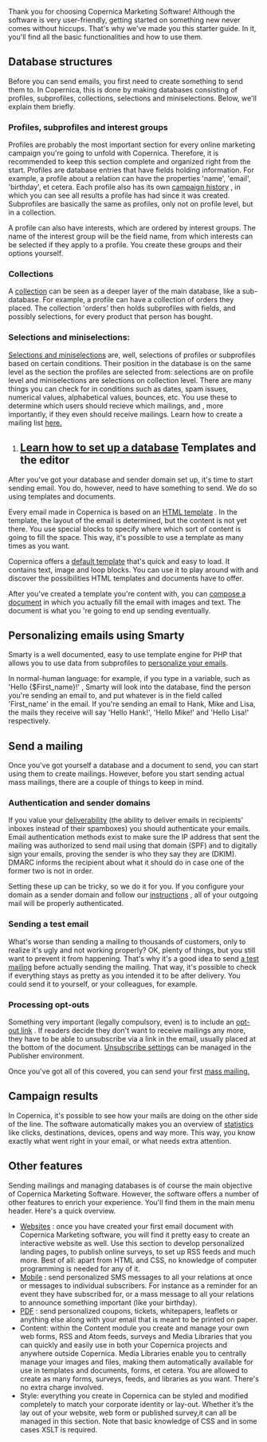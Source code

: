 Thank you for choosing Copernica Marketing Software! Although the
software is very user-friendly, getting started on something new never
comes without hiccups. That's why we've made you this starter guide. In
it, you'll find all the basic functionalities and how to use them.

Database structures
-------------------

Before you can send emails, you first need to create something to send
them to. In Copernica, this is done by making databases consisting of
profiles, subprofiles, collections, selections and miniselections.
Below, we'll explain them briefly.

### Profiles, subprofiles and interest groups

Profiles are probably the most important section for every online
marketing campaign you're going to unfold with Copernica. Therefore, it
is recommended to keep this section complete and organized right from
the start. Profiles are database entries that have fields holding
information. For example, a profile about a relation can have the
properties 'name', 'email', 'birthday', et cetera. Each profile also has
its own [campaign history](./view-profile-history-and-campaigns.md)
, in which you can see all results a profile has had since it was
created. Subprofiles are basically the same as profiles, only not on
profile level, but in a collection.

A profile can also have interests, which are ordered by interest groups.
The name of the interest group will be the field name, from which
interests can be selected if they apply to a profile. You create these
groups and their options yourself.

### Collections

A [collection](./working-with-database-collections.md)
can be seen as a deeper layer of the main database, like a sub-database.
For example, a profile can have a collection of orders they placed. The
collection 'orders' then holds subprofiles with fields, and possibly
selections, for every product that person has bought.

### Selections and miniselections:

[Selections and miniselections](./selections-and-miniselections.md)
are, well, selections of profiles or subprofiles based on certain
conditions. Their position in the database is on the same level as the
section the profiles are selected from: selections are on profile level
and miniselections are selections on collection level. There are many
things you can check for in conditions such as dates, spam issues,
numerical values, alphabetical values, bounces, etc. You use these to
determine which users should recieve which mailings, and , more
importantly, if they even should receive mailings. Learn how to create a
mailing list [here.](./create-a-mailing-list.md)

1.  [Learn how to set up a database](./setting-up-your-database-and-import-your-contacts.md) Templates and the editor
    --------------------------------------------------------------------------------------------------------------------------------------------------

After you've got your database and sender domain set up, it's time to
start sending email. You do, however, need to have something to send. We
do so using templates and documents.

Every email made in Copernica is based on an [HTML
template](./getting-started-building-email-templates.md)
. In the template, the layout of the email is determined, but the
content is not yet there. You use special blocks to specify where which
sort of content is going to fill the space. This way, it's possible to
use a template as many times as you want.

Copernica offers a [default template](./using-the-copernica-default-template.md)
that's quick and easy to load. It contains text, image and loop blocks.
You can use it to play around with and discover the possibilities HTML
templates and documents have to offer.

After you've created a template you're content with, you can [compose a
document](./composing-email-documents-in-copernica.md)
in which you actually fill the email with images and text. The document
is what you 're going to end up sending eventually.

Personalizing emails using Smarty
---------------------------------

Smarty is a well documented, easy to use template engine for PHP that
allows you to use data from subprofiles to [personalize your
emails](./personalize-campaigns.md).

In normal-human language: for example, if you type in a variable, such
as 'Hello {\$First\_name}!' , Smarty will look into the database, find
the person you're sending an email to, and put whatever is in the field
called 'First\_name' in the email. If you're sending an email to Hank,
Mike and Lisa, the mails they receive will say 'Hello Hank!', 'Hello
Mike!' and 'Hello Lisa!' respectively.

Send a mailing
--------------

Once you've got yourself a database and a document to send, you can
start using them to create mailings. However, before you start sending
actual mass mailings, there are a couple of things to keep in mind.

### Authentication and sender domains

If you value your
[deliverability](./the-key-ingredients-for-a-good-deliverability.md)
(the ability to deliver emails in recipients' inboxes instead of their
spamboxes) you should authenticate your emails. Email authentication
methods exist to make sure the IP address that sent the mailing was
authorized to send mail using that domain (SPF) and to digitally sign
your emails, proving the sender is who they say they are (DKIM). DMARC
informs the recipient about what it should do in case one of the former
two is not in order.

Setting these up can be tricky, so we do it for you. If you configure
your domain as a sender domain and follow our
[instructions](./new-feature-sender-domains.md)
, all of your outgoing mail will be properly authenticated.

### Sending a test email

What's worse than sending a mailing to thousands of customers, only to
realize it's ugly and not working properly? OK, plenty of things, but
you still want to prevent it from happening. That's why it's a good idea
to send [a test mailing](./send-a-test-mail-or-test-mailing.md)
before actually sending the mailing. That way, it's possible to check if
everything stays as pretty as you intended it to be after delivery. You
could send it to yourself, or your colleagues, for example.

### Processing opt-outs

Something very important (legally compulsory, even) is to include an
[opt-out link](./the-unsubscribe-function.md) . If
readers decide they don't want to receive mailings any more, they have
to be able to unsubscribe via a link in the email, usually placed at the
bottom of the document. [Unsubscribe settings](./setting-unsubscribe-behaviour-for-your-database-or-collection.md)
can be managed in the Publisher environment.

Once you've got all of this covered, you can send your first [mass
mailing.](./sending-a-mass-mailing.md)

Campaign results
----------------

In Copernica, it's possible to see how your mails are doing on the other
side of the line. The software automatically makes you an overview of
[statistics](./campaign-results-and-statistics.md)
like clicks, destinations, devices, opens and way more. This way, you
know exactly what went right in your email, or what needs extra
attention.

Other features
--------------

Sending mailings and managing databases is of course the main objective
of Copernica Marketing Software. However, the software offers a number
of other features to enrich your experience. You'll find them in the
main menu header. Here's a quick overview.

-   [Websites](./websites.md) : once you
    have created your first email document with Copernica Marketing
    software, you will find it pretty easy to create an interactive
    website as well. Use this section to develop personalized landing
    pages, to publish online surveys, to set up RSS feeds and much more.
    Best of all: apart from HTML and CSS, no knowledge of computer
    programming is needed for any of it.
-   [Mobile](./sms-and-mobile.md) : send
    personalized SMS messages to all your relations at once or messages
    to individual subscribers. For instance as a reminder for an event
    they have subscribed for, or a mass message to all your relations to
    announce something important (like your birthday).
-   [PDF](./print-pdf-and-fax.md) : send
    personalized coupons, tickets, whitepapers, leaflets or anything
    else along with your email that is meant to be printed on paper.
-   Content: within the Content module you create and manage your own
    web forms, RSS and Atom feeds, surveys and Media Libraries
    that you can quickly and easily use in both your Copernica projects
    and anywhere outside Copernica.
    Media Libraries enable you to centrally manage your images and
    files, making them automatically available for use in templates and
    documents, forms, et cetera. You are allowed to create as many
    forms, surveys, feeds, and libraries as you want. There's no extra
    charge involved.
-   Style: everything you create in Copernica can be styled and modified
    completely to match your corporate identity or lay-out. Whether it’s
    the lay out of your website, web form or published survey,it can all
    be managed in this section. Note that basic knowledge of CSS and in
    some cases XSLT is required.

